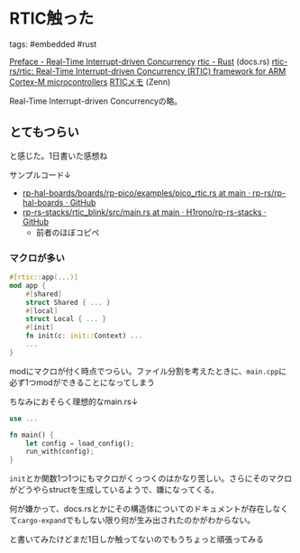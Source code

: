 # RTIC触った

tags: #embedded #rust

[Preface - Real-Time Interrupt-driven Concurrency](https://rtic.rs/2/book/en/preface.html)
[rtic - Rust](https://docs.rs/cortex-m-rtic/latest/rtic/) (docs.rs)
[rtic-rs/rtic: Real-Time Interrupt-driven Concurrency (RTIC) framework for ARM Cortex-M microcontrollers](https://github.com/rtic-rs/rtic)
[RTICメモ](https://zenn.dev/ciniml/articles/rust-rtic-memo) (Zenn)

Real-Time Interrupt-driven Concurrencyの略。

## とてもつらい

と感じた。1日書いた感想ね

サンプルコード↓

- [rp-hal-boards/boards/rp-pico/examples/pico_rtic.rs at main · rp-rs/rp-hal-boards · GitHub](https://github.com/rp-rs/rp-hal-boards/blob/main/boards/rp-pico/examples/pico_rtic.rs)
- [rp-rs-stacks/rtic_blink/src/main.rs at main · H1rono/rp-rs-stacks · GitHub](https://github.com/H1rono/rp-rs-stacks/blob/main/rtic_blink/src/main.rs)
    - 前者のほぼコピペ

### マクロが多い

```rust
#[rtic::app(...)]
mod app {
    #[shared]
    struct Shared { ... }
    #[local]
    struct Local { ... }
    #[init]
    fn init(c: init::Context) ...
    ...
}
```

modにマクロが付く時点でつらい。ファイル分割を考えたときに、`main.cpp`に必ず1つmodができることになってしまう

ちなみにおそらく理想的なmain.rs↓

```rust
use ...

fn main() {
    let config = load_config();
    run_with(config);
}
```

`init`とか関数1つ1つにもマクロがくっつくのはかなり苦しい。さらにそのマクロがどうやらstructを生成しているようで、嫌になってくる。

何が嫌かって、docs.rsとかにその構造体についてのドキュメントが存在しなくて`cargo-expand`でもしない限り何が生み出されたのかがわからない。

と書いてみたけどまだ1日しか触ってないのでもうちょっと頑張ってみる
